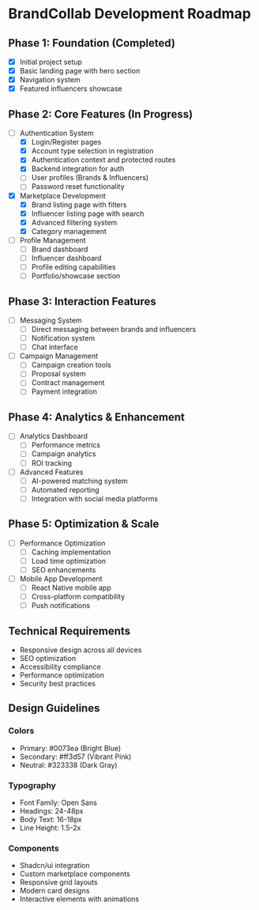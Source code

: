# BrandCollab Development Roadmap

## Phase 1: Foundation (Completed)
- [x] Initial project setup
- [x] Basic landing page with hero section
- [x] Navigation system
- [x] Featured influencers showcase

## Phase 2: Core Features (In Progress)
- [ ] Authentication System
  - [x] Login/Register pages
  - [x] Account type selection in registration
  - [x] Authentication context and protected routes
  - [x] Backend integration for auth
  - [ ] User profiles (Brands & Influencers)
  - [ ] Password reset functionality

- [x] Marketplace Development
  - [x] Brand listing page with filters
  - [x] Influencer listing page with search
  - [x] Advanced filtering system
  - [x] Category management

- [ ] Profile Management
  - [ ] Brand dashboard
  - [ ] Influencer dashboard
  - [ ] Profile editing capabilities
  - [ ] Portfolio/showcase section

## Phase 3: Interaction Features
- [ ] Messaging System
  - [ ] Direct messaging between brands and influencers
  - [ ] Notification system
  - [ ] Chat interface

- [ ] Campaign Management
  - [ ] Campaign creation tools
  - [ ] Proposal system
  - [ ] Contract management
  - [ ] Payment integration

## Phase 4: Analytics & Enhancement
- [ ] Analytics Dashboard
  - [ ] Performance metrics
  - [ ] Campaign analytics
  - [ ] ROI tracking

- [ ] Advanced Features
  - [ ] AI-powered matching system
  - [ ] Automated reporting
  - [ ] Integration with social media platforms

## Phase 5: Optimization & Scale
- [ ] Performance Optimization
  - [ ] Caching implementation
  - [ ] Load time optimization
  - [ ] SEO enhancements

- [ ] Mobile App Development
  - [ ] React Native mobile app
  - [ ] Cross-platform compatibility
  - [ ] Push notifications

## Technical Requirements
- Responsive design across all devices
- SEO optimization
- Accessibility compliance
- Performance optimization
- Security best practices

## Design Guidelines
### Colors
- Primary: #0073ea (Bright Blue)
- Secondary: #ff3d57 (Vibrant Pink)
- Neutral: #323338 (Dark Gray)

### Typography
- Font Family: Open Sans
- Headings: 24-48px
- Body Text: 16-18px
- Line Height: 1.5-2x

### Components
- Shadcn/ui integration
- Custom marketplace components
- Responsive grid layouts
- Modern card designs
- Interactive elements with animations